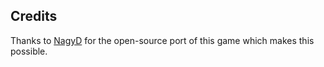 ## Credits

Thanks to [NagyD](https://github.com/NagyD/SDLPoP) for the open-source port of this game which makes this possible.

